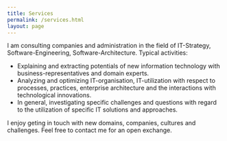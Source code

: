 ```yaml
---
title: Services
permalink: /services.html
layout: page
---
```


I am consulting companies and administration in the field of IT-Strategy, Software-Engineering, Software-Architecture.
Typical activities:
- Explaining and extracting potentials of new information technology with business-representatives and domain experts.
- Analyzing and optimizing IT-organisation, IT-utilization with respect to processes, practices, enterprise architecture and the interactions with technological innovations.
- In general, investigating specific challenges and questions with regard to the utilization of specific IT solutions and approaches.

I enjoy geting in touch with new domains, companies, cultures and challenges. Feel free to contact me for an open exchange.
